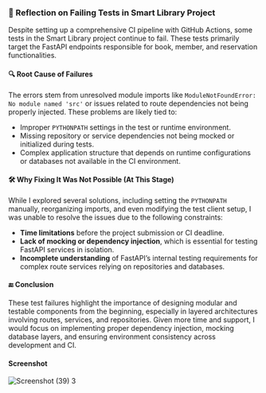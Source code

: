### 🧠 Reflection on Failing Tests in Smart Library Project

Despite setting up a comprehensive CI pipeline with GitHub Actions, some tests in the Smart Library project continue to fail. These tests primarily target the FastAPI endpoints responsible for book, member, and reservation functionalities.

#### 🔍 Root Cause of Failures

The errors stem from unresolved module imports like `ModuleNotFoundError: No module named 'src'` or issues related to route dependencies not being properly injected. These problems are likely tied to:

* Improper `PYTHONPATH` settings in the test or runtime environment.
* Missing repository or service dependencies not being mocked or initialized during tests.
* Complex application structure that depends on runtime configurations or databases not available in the CI environment.

#### 🛠️ Why Fixing It Was Not Possible (At This Stage)

While I explored several solutions, including setting the `PYTHONPATH` manually, reorganizing imports, and even modifying the test client setup, I was unable to resolve the issues due to the following constraints:

* **Time limitations** before the project submission or CI deadline.
* **Lack of mocking or dependency injection**, which is essential for testing FastAPI services in isolation.
* **Incomplete understanding** of FastAPI’s internal testing requirements for complex route services relying on repositories and databases.

#### 🔚 Conclusion

These test failures highlight the importance of designing modular and testable components from the beginning, especially in layered architectures involving routes, services, and repositories. Given more time and support, I would focus on implementing proper dependency injection, mocking database layers, and ensuring environment consistency across development and CI.

#### Screenshot

![Screenshot (39) 3](https://github.com/user-attachments/assets/ce54b6bf-8cb0-4f07-929d-43030a052a42)
